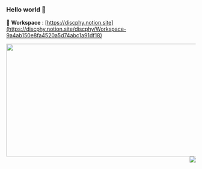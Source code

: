 ### Hello world 👋 

🏡 **Workspace** : [https://discphy.notion.site](https://discphy.notion.site/discphy/Workspace-9a4ab150e8fa4520a5d74abc1a91df18)  

<!--
<div align="center">
  <img src="https://render.gitanimals.org/lines/discphy?pet-id=650551400155309364" width="1000" height="120"/>
</div>
-->

<div align="center">
<img
  src="https://render.gitanimals.org/farms/discphy"
  width="600"
  height="300"
/>
</div>

<!--
<div align="center">
  <img src="https://prd-opgc-api.opgc.me/githubs/users/discphy/tag/?theme=basic" />
</div>
-->

<!--
<div align="center">
  <img src="https://github-readme-stats.vercel.app/api?username=discphy&show_icons=true&border_color=434d58&include_all_commits=true">
</div>
-->

<div align="right">  
  <a href="https://hits.seeyoufarm.com"><img src="https://hits.seeyoufarm.com/api/count/incr/badge.svg?url=https%3A%2F%2Fgithub.com%2Fdiscphy&count_bg=%2379C83D&title_bg=%23555555&icon=&icon_color=%23E7E7E7&title=hits&edge_flat=false"/></a>  
</div>
